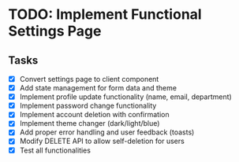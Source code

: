 # TODO: Implement Functional Settings Page

## Tasks
- [x] Convert settings page to client component
- [x] Add state management for form data and theme
- [x] Implement profile update functionality (name, email, department)
- [x] Implement password change functionality
- [x] Implement account deletion with confirmation
- [x] Implement theme changer (dark/light/blue)
- [x] Add proper error handling and user feedback (toasts)
- [x] Modify DELETE API to allow self-deletion for users
- [x] Test all functionalities
